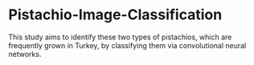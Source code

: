 # Pistachio-Image-Classification
This study aims to identify these two types of pistachios, which are frequently grown in Turkey, by classifying them via convolutional neural networks.
